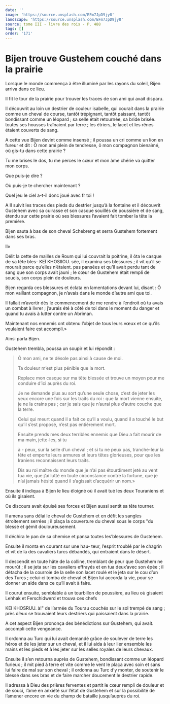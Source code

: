 ```yaml
---
date: ''
image: 'https://source.unsplash.com/EFm7JpD9jy8'
landscape: 'https://source.unsplash.com/EFm7JpD9jy8'
source: tome III - livre des rois - P. 488
tags: []
order: '171'
---
```


# Bijen trouve Gustehem couché dans la prairie

Lorsque le monde commença à être illuminé par les rayons du soleil, Bijen arriva dans ce lieu.

Il fit le tour de la prairie pour trouver les traces de son ami qui avait disparu.

Il découvrit au loin un destrier de couleur isabelle, qui courait dans la prairie comme un cheval de course, tantôt trépignant, tantôt paissant, tantôt bondissant comme un léopard ; sa selle était retournée, sa bride brisée. toutes ses housses traînaient par terre ; les étriers, le lacet et les rênes étaient couverts de sang.

A cette vue Bijen devint comme insensé ; il poussa un cri comme un lion en fureur et dit : Ô mon ami plein de tendresse, ô mon compagnon bienaimé, où gis-tu dans cette prairie ?

Tu me brises le dos, tu me perces le cœur et mon âme chérie va quitter mon corps.

Que puis-je dire ?

Où puis-je te chercher maintenant ?

Quel jeu le ciel a-t-il donc joué avec fr toi !

A Il suivit les traces des pieds du destrier jusqu’à la fontaine et il découvrit Gustehem avec sa cuirasse et son casque souillés de poussière et de sang, étendu sur cette prairie où ses blessures l’avaient fait tomber la tête la première.

Bijen sauta à bas de son cheval Schebreng et serra Gustehem fortement dans ses bras.

Il»

Délit la cette de mailles de Roum qui lui couvrait la poitrine, il ôta le casque de sa tête bles-
KEÏ KHOSIIOU. sée, il examina ses blessures ; il vit qu’il se mourait parce qu’elles n’étaient. pas pansées et qu’il avait perdu tant de sang que son corps avait jauni ; le cœur de Gustehem était rempli de soucis, son corps plein de douleurs.

Bijen regarda ces blessures et éclata en lamentations devant lui, disant : Ô mon vaillant compagnon, je n’avais dans le monde d’autre ami que toi.

Il fallait m’avertir dès le commencement de me rendre à l’endroit où tu avais un combat à livrer ; j’aurais été à côté de toi dans le moment du danger et quand tu avais à lutter contre un Abriman.

Maintenant nos ennemis ont obtenu l’objet de tous leurs vœux et ce qu’ils voulaient faire est accompli.»

Ainsi parla Bijen.

Gustehem trembla, poussa un soupir et lui répondit :

> Ô mon ami, ne te désole pas ainsi à cause de moi.
>
> Ta douleur m’est plus pénible que la mort.
>
> Replace mon casque sur ma tête blessée et trouve un moyen pour me conduire d’ici auprès du roi.
>
> Je ne demande plus au sort qu’une seule chose, c’est de jeter les yeux encore une fois sur les traits du roi : que la mort vienne ensuite, je ne la crains pas ; car je sais que je n’aurai plus d’autre couche que la terre.
>
> Celui qui meurt quand il a fait ce qu’il a voulu, quand il a touché le but qu’il s’est proposé, n’est pas entièrement mort.
>
> Ensuite prends mes deux terribles ennemis que Dieu a fait mourir de ma main, jette-les, si tu
>
> à -
> peux, sur la selle d’un cheval ; et si tu ne peux pas, tranche-leur la tête et emporte leurs armures et leurs têtes glorieuses, pour que les Iraniens reconnaissent leurs traits.
>
> Dis au roi maître du monde que je n’ai pas étourdiment jeté au vent tua vie, que j’ai lutté en toute circonstance contre la fortune, que je n’ai jamais hésité quand il s’agissait d’acquérir un nom.»

Ensuite il indiqua à Bijen le lieu éloigné où il avait tué les deux Touraniens et où ils gisaient.

Ce discours avait épuisé ses forces et Bijen aussi sentit sa tête tourner.

Il amena sans délai le cheval de Gustehem et en défit les sangles étroitement serrées ; il plaça la couverture du cheval sous le corps
"du blessé et gémit douloureusement.

Il déchira le pan de sa chemise et pansa toutes Ies’blessures de Gustehem.

Ensuite il monta en courant sur une hau-
teur, l’esprit troublé par le chagrin et vit de la des cavaliers turcs débandés, qui entraient dans le désert.

Il descendit en toute hâte de la colline, tremblant de peur que Gustehem ne mourût ; il se jeta sur les cavaliers effrayés et en tua deux’avec son épée ; il détacha de la courroie de la selle son lacet roulé et le jeta sur le cou d’un des Turcs ; celui-ci tomba de cheval et Bijen lui accorda la vie, pour se donner un aide dans ce qu’il avait à faire.

Il courut ensuite, semblable à un tourbillon de poussière, au lieu où gisaient Lehhak et Ferschidwerd et trouva ces chefs

KEI KHOSRUU. à!" de l’armée du Tourau couchés sur le sol trempé de sang ; près d’eux se trouvaient leurs destriers qui paissaient dans la prairie.

A cet aspect Bijen prononça des bénédictions sur Gustehem, qui avait. accompli cette vengeance.

Il ordonna au Turc qui lui avait demandé grâce de soulever de terre les héros et de les jeter sur un cheval, et il lui aida à leur lier ensemble les mains et les pieds et à les jeter sur les selles royales de leurs chevaux.

Ensuite il s’en retourna auprès de Gustehem, bondissant comme un léopard furieux ; il mit pied à terre et vite comme le vent le plaça avec soin et sans lui faire de mal sur son cheval ; il ordonna au Turc d’y monter, de soutenir le blessé dans ses bras et de faire marcher doucement le destrier rapide.

Il adressa à Dieu des prières ferventes et partit le cœur rempli de douleur et de souci, l’âme en anxiété sur l’état de Gustehem et sur la possibilité de l’amener encore en vie du champ de bataille jusqu’auprès du roi.

